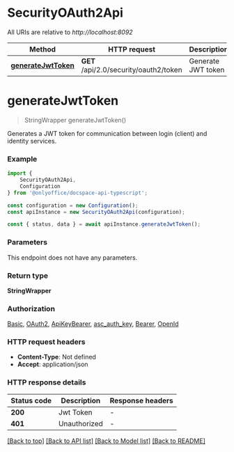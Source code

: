 # SecurityOAuth2Api

All URIs are relative to *http://localhost:8092*

|Method | HTTP request | Description|
|------------- | ------------- | -------------|
|[**generateJwtToken**](#generatejwttoken) | **GET** /api/2.0/security/oauth2/token | Generate JWT token|

# **generateJwtToken**
> StringWrapper generateJwtToken()

Generates a JWT token for communication between login (client) and identity services.

### Example

```typescript
import {
    SecurityOAuth2Api,
    Configuration
} from '@onlyoffice/docspace-api-typescript';

const configuration = new Configuration();
const apiInstance = new SecurityOAuth2Api(configuration);

const { status, data } = await apiInstance.generateJwtToken();
```

### Parameters
This endpoint does not have any parameters.


### Return type

**StringWrapper**

### Authorization

[Basic](../README.md#Basic), [OAuth2](../README.md#OAuth2), [ApiKeyBearer](../README.md#ApiKeyBearer), [asc_auth_key](../README.md#asc_auth_key), [Bearer](../README.md#Bearer), [OpenId](../README.md#OpenId)

### HTTP request headers

 - **Content-Type**: Not defined
 - **Accept**: application/json


### HTTP response details
| Status code | Description | Response headers |
|-------------|-------------|------------------|
|**200** | Jwt Token |  -  |
|**401** | Unauthorized |  -  |

[[Back to top]](#) [[Back to API list]](../README.md#documentation-for-api-endpoints) [[Back to Model list]](../README.md#documentation-for-models) [[Back to README]](../README.md)

